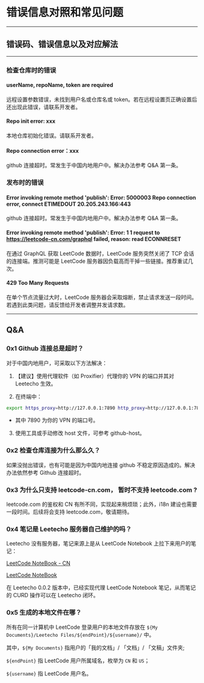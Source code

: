 # 错误信息对照和常见问题
---
## 错误码、错误信息以及对应解法
---
### 检查仓库时的错误
#### userName, repoName, token are required
远程设置参数错误，未找到用户名或仓库名或 token。若在远程设置页正确设置后还出现此错误，请联系开发者。
#### Repo init error: xxx
本地仓库初始化错误。请联系开发者。
#### Repo connection error：xxx
github 连接超时。常发生于中国内地用户中。解决办法参考 Q&A 第一条。

### 发布时的错误
 #### Error invoking remote method 'publish': Error: 5000003 Repo connection error, connect ETIMEDOUT 20.205.243.166:443
github 连接超时。常发生于中国内地用户中。解决办法参考 Q&A 第一条。
#### Error invoking remote method 'publish': Error: 1 1 request to https://leetcode-cn.com/graphql failed, reason: read ECONNRESET
在通过 GraphQL 获取 LeetCode 数据时，LeetCode 服务突然关闭了 TCP 会话的连接端。推测可能是 LeetCode 服务器因负载高而干掉一些链接。推荐重试几次。
#### 429 Too Many Requests
在单个节点流量过大时，LeetCode 服务器会采取熔断，禁止请求发送一段时间。若遇到此类问题，请反馈给开发者调整并发请求数。

---
Q&A
---
### 0x1 Github 连接总是超时？

对于中国内地用户，可采取以下方法解决：

1. 【建议】使用代理软件（如 Proxifier）代理你的 VPN 的端口并其对 Leetecho 生效。

2. 在终端中：

```bash
export https_proxy=http://127.0.0.1:7890 http_proxy=http://127.0.0.1:7890 all_proxy=socks5://127.0.0.1:7890
```

- 其中 7890 为你的 VPN 的端口号。

3. 使用工具或手动修改 host 文件，可参考 github-host。

### 0x2 检查仓库连接为什么那么久？

如果没抛出错误，也有可能是因为中国内地连接 github 不稳定原因造成的。解决办法依然参考 Github 连接超时。

### 0x3 为什么只支持 leetcode-cn.com， 暂时不支持 leetcode.com ?

leetcode.com 的鉴权和 CN 有所不同，实现起来稍烦琐；此外，i18n 建设也需要一段时间。后续将会支持 leetcode.com，敬请期待。


### 0x4 笔记是 Leetecho 服务器自己维护的吗？

 Leetecho 没有服务器，笔记来源上是从 LeetCode Notebook 上拉下来用户的笔记：

 [LeetCode NoteBook - CN](https://leetcode-cn.com/notes/)

 [LeetCode NoteBook](https://leetcode.com/notes/)


 在 Leetecho 0.0.2 版本中，已经实现代理 LeetCode Notebook 笔记，从而笔记的 CURD 操作可以在 Leetecho 闭环。
### 0x5 生成的本地文件在哪？

所有在同一计算机中 LeetCode 登录用户的本地文件存放在 `${My Documents}/Leetecho Files/${endPoint}/${username}/` 中。

其中，`${My Documents}` 指用户的「我的文档」/ 「文档」/ 「文稿」文件夹;

`${endPoint}` 指 LeetCode 用户所属域名，枚举为 `CN` 和 `US`；

 `${username}` 指 LeetCode 用户名。


